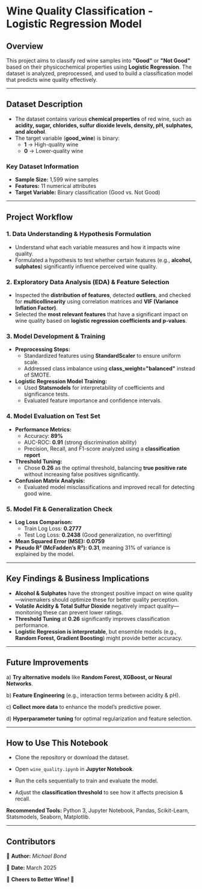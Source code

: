 # Wine Quality Classification - Logistic Regression Model

## Overview
This project aims to classify red wine samples into **"Good"** or **"Not Good"** based on their physicochemical properties using **Logistic Regression**. The dataset is analyzed, preprocessed, and used to build a classification model that predicts wine quality effectively.

---

## Dataset Description
- The dataset contains various **chemical properties** of red wine, such as **acidity, sugar, chlorides, sulfur dioxide levels, density, pH, sulphates, and alcohol**.
- The target variable (**good_wine**) is binary:
  - **1** → High-quality wine
  - **0** → Lower-quality wine

### Key Dataset Information
- **Sample Size:** 1,599 wine samples
- **Features:** 11 numerical attributes
- **Target Variable:** Binary classification (Good vs. Not Good)

---

## Project Workflow

### 1️. Data Understanding & Hypothesis Formulation
- Understand what each variable measures and how it impacts wine quality.
- Formulated a hypothesis to test whether certain features (e.g., **alcohol, sulphates**) significantly influence perceived wine quality.

### 2. Exploratory Data Analysis (EDA) & Feature Selection
- Inspected the **distribution of features**, detected **outliers**, and checked for **multicollinearity** using correlation matrices and **VIF (Variance Inflation Factor)**.
- Selected the **most relevant features** that have a significant impact on wine quality based on **logistic regression coefficients and p-values**.

### 3. Model Development & Training
- **Preprocessing Steps:**
  - Standardized features using **StandardScaler** to ensure uniform scale.
  - Addressed class imbalance using **class_weight="balanced"** instead of SMOTE.
- **Logistic Regression Model Training:**
  - Used **Statsmodels** for interpretability of coefficients and significance tests.
  - Evaluated feature importance and confidence intervals.

### 4. Model Evaluation on Test Set
- **Performance Metrics:**
  - Accuracy: **89%**
  - AUC-ROC: **0.91** (strong discrimination ability)
  - Precision, Recall, and F1-score analyzed using a **classification report**
- **Threshold Tuning:**
  - Chose **0.26** as the optimal threshold, balancing **true positive rate** without increasing false positives significantly.
- **Confusion Matrix Analysis:**
  - Evaluated model misclassifications and improved recall for detecting good wine.

### 5. Model Fit & Generalization Check
- **Log Loss Comparison:**
  - Train Log Loss: **0.2777**
  - Test Log Loss: **0.2438** (Good generalization, no overfitting)
- **Mean Squared Error (MSE):** **0.0759**
- **Pseudo R² (McFadden’s R²):** **0.31**, meaning 31% of variance is explained by the model.

---

## Key Findings & Business Implications
- **Alcohol & Sulphates** have the strongest positive impact on wine quality—winemakers should optimize these for better quality perception.
- **Volatile Acidity & Total Sulfur Dioxide** negatively impact quality—monitoring these can prevent lower ratings.
- **Threshold Tuning** at **0.26** significantly improves classification performance.
- **Logistic Regression is interpretable**, but ensemble models (e.g., **Random Forest, Gradient Boosting**) might provide better accuracy.

---

## Future Improvements
a)  **Try alternative models** like **Random Forest, XGBoost, or Neural Networks**.

b) **Feature Engineering** (e.g., interaction terms between acidity & pH).

c) **Collect more data** to enhance the model’s predictive power.

d) **Hyperparameter tuning** for optimal regularization and feature selection.

---

## How to Use This Notebook
- Clone the repository or download the dataset.

-  Open `wine_quality.ipynb` in **Jupyter Notebook**.

- Run the cells sequentially to train and evaluate the model.

- Adjust the **classification threshold** to see how it affects precision & recall.

**Recommended Tools:** Python 3, Jupyter Notebook, Pandas, Scikit-Learn, Statsmodels, Seaborn, Matplotlib.

---

## Contributors
📌 **Author:** *Michael Bond*

📌 **Date:** March 2025

🚀 **Cheers to Better Wine! 🍷**


